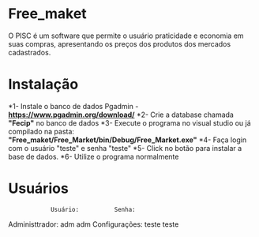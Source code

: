 # Free_maket
O PISC é um software que permite o usuário praticidade e economia em suas compras, apresentando os preços dos produtos dos mercados cadastrados.

# Instalação
*1- Instale o banco de dados Pgadmin - **https://www.pgadmin.org/download/** *2- Crie a database chamada **"Fecip"** no banco de dados 
*3- Execute o programa no visual studio ou já compilado na pasta: **"Free_maket/Free_Market/bin/Debug/Free_Market.exe"**
*4- Faça login com o usuário "teste" e senha "teste" 
*5- Click no botão para instalar a base de dados. 
*6- Utilize o programa normalmente 

# Usuários
                Usuário:          Senha: 
Administtrador: adm               adm
Configurações:  teste             teste

